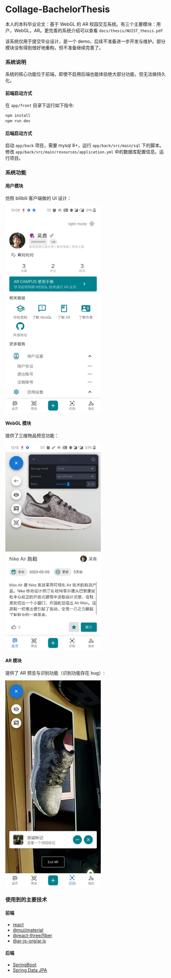 # Collage-BachelorThesis

本人的本科毕业论文：基于 WebGL 的 AR 校园交互系统。有三个主要模块：用户，WebGL，AR。更完善的系统介绍可以查看 `docs/thesis/NUIST_thesis.pdf`


该系统仅用于提交毕业设计，是一个 demo，后续不准备进一步开发与维护。部分模块没有得到很好地重构，但不准备继续完善了。

### 系统说明

系统的核心功能位于前端，即使不启用后端也能体验绝大部分功能，但无法做持久化。

#### 前端启动方式

在 `app/front` 目录下运行如下指令:

```bash
npm install
npm run dev
```

#### 后端启动方式

启动 `app/back` 项目，需要 mysql 8+，运行 `app/back/src/main/sql` 下的脚本。修改 `app/back/src/main/resources/application.yml` 中的数据库配置信息。运行项目。

### 系统功能

#### 用户模块

仿照 bilibili 客户端做的 UI 设计：

<img src="./docs/thesis/figs/my.jpg" width="300px">

#### WebGL 模块

提供了三维物品预览功能：

<img src="./docs/thesis/figs/preview-2.jpg" width="300px">

#### AR 模块

提供了 AR 预览与识别功能（识别功能存在 bug）:

<img src="./docs/thesis/figs/ar-identify.jpg" width="300px">

### 使用到的主要技术

#### 前端

- [react](https://react.dev/)
- [@mui/material](https://mui.com/material-ui/)
- [@react-three/fiber](https://docs.pmnd.rs/react-three-fiber/getting-started/introduction)
- [@ar-js-org/ar.js](https://ar-js-org.github.io/AR.js-Docs/)

#### 后端

- [SpringBoot](https://spring.io/projects/spring-boot/)
- [Spring Data JPA](https://spring.io/projects/spring-data-jpa)